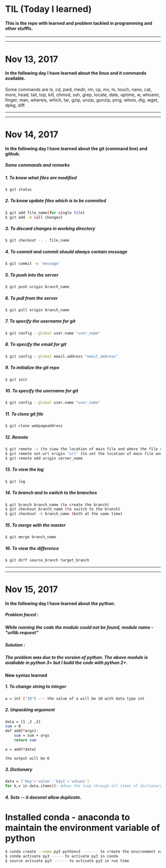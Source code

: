# TIL (Today I learned)

#### This is the repo with learned and problem tackled in programming and other stufffs.
 
--------------

--------------

# Nov 13, 2017

#### In the following day I have learned about the linux and it commands available.
Some commands are ls, cd, pwd, mkdir, rm, cp, mv, ln, touch, nano, cat, more, head, tail, top, kill, chmod, ssh, grep, locate, date, uptime, w, whoami, finger, man, whereis, which, tar, gzip, unzip, gunzip, ping, whois, dig, wget, dpkg, diff.


--------------

--------------

# Nov 14, 2017

#### In the following day I have learned about the git (command line) and github.
##### Some commands and remarks
##### 1. To know what files are modified
```bash
$ git status
```

##### 2. To know update files which is to be commited 
```bash
$ git add file_name(for single file)
$ git add -A (all changes)
```

##### 3. To discard changes in working directory 
```bash
$ git checkout -- . file_name
```

##### 4. To commit and commit should always contain message
```bash
$ git commit -m 'message'
```

##### 5. To push into the server
```bash
$ git push origin branch_name
```

##### 6. To pull from the server
```bash
$ git pull origin branch_name
```

##### 7. To specify the username for git
```bash
$ git config --global user.name "user_name"
```

##### 8. To specify the email for git
```bash
$ git config --global email.address "email_address"
```

##### 9. To initialize the git repo
```bash
$ git init
```

##### 10. To specify the username for git
```bash
$ git config --global user.name "user_name"
```

##### 11. To clone git file 
```bash
$ git clone webpageaddress
```

##### 12. Remote
```bash 
$ git remote -v (to view the location of main file and where the file can be push)
$ git remote set-url origin "url" (to set the location of main file and push location)
$ git remote add origin server_name
``` 

##### 13. To view the log
```bash
$ git log
```

##### 14. To branch and to switch to the branches
```bash
$ git branch branch_name (to create the branch)
$ git checkout branch_name (to switch to the branch)
$ git checkout -b branch_name (both at the same time)
```

##### 15. To merge with the master
```bash
$ git merge branch_name
```

##### 16. To view the difference
```bash
$ git diff source_branch target_branch
```

--------------

--------------

# Nov 15, 2017

#### In the following day I have learned about the python.

##### Problem faced :

##### While running the code the module could not be found, module name - "urllib.request"

##### Solution :

##### The problem was due to the version of python. The above module is avaliable in python 3+ but I build the code with python 2+. 

#### New syntax learned 

##### 1. To change string to integer 
```bash
a = int ("10") --- the value of a will be 10 with data type int
```
##### 2. Unpacking argument
```bash
data = [1 ,2 ,3]
sum = 0
def add(*args):
	sum = sum + args
	return sum
	
a = add(*data)

the output will be 6
```

##### 3. Dictionary 
```bash 
data = ['key'='value','key1'='value1']
for k,v in data.items(): #does the loop through all items of dictionary of data and k keeps the key and v keeps the value.
```

##### 4. Sets -- it doesnot allow duplicate.


# Installed conda - anaconda to maintain the environment variable of python
```bash 
$ conda create --name py3 python=3  ------ to create the environment variable of python with version 3+ 
$ conda activate py3 ----- to activate py3 in conda
$ source activate py3 ------ to activate py3 in run time
```
	


